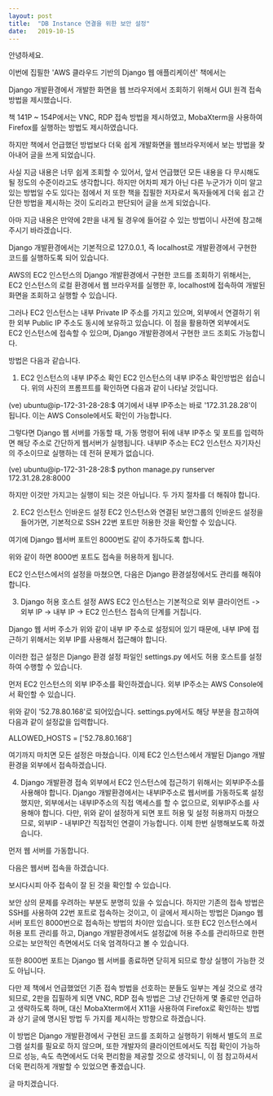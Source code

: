 ```yaml
---
layout: post
title:  "DB Instance 연결을 위한 보안 설정"
date:   2019-10-15
---
```


안녕하세요.

이번에 집필한 'AWS 클라우드 기반의 Django 웹 애플리케이션' 책에서는

Django 개발환경에서 개발한 화면을 웹 브라우저에서 조회하기 위해서 GUI 원격 접속 방법을 제시했습니다.

 

책 141P ~ 154P에서는 VNC, RDP 접속 방법을 제시하였고, MobaXterm을 사용하여 Firefox를 실행하는 방법도 제시하였습니다.

 

하지만 책에서 언급했던 방법보다 더욱 쉽게 개발화면을 웹브라우저에서 보는 방법을 찾아내어 글을 쓰게 되었습니다.

 

사실 지금 내용은 너무 쉽게 조회할 수 있어서, 앞서 언급했던 모든 내용을 다 무시해도 될 정도의 수준이라고도 생각합니다. 하지만 어차피 제가 아닌 다른 누군가가 이미 알고 있는 방법일 수도 있다는 점에서 저 또한 책을 집필한 저자로서 독자들에게 더욱 쉽고 간단한 방법을 제시하는 것이 도리라고 판단되어 글을 쓰게 되었습니다.

 

아마 지금 내용은 만약에 2판을 내게 될 경우에 들어갈 수 있는 방법이니 사전에 참고해 주시기 바라겠습니다.

 

 

Django 개발환경에서는 기본적으로 127.0.0.1, 즉 localhost로 개발환경에서 구현한 코드를 실행하도록 되어 있습니다.

AWS의 EC2 인스턴스의 Django 개발환경에서 구현한 코드를 조회하기 위해서는, EC2 인스턴스의 로컬 환경에서 웹 브라우저를 실행한 후, localhost에 접속하여 개발된 화면을 조회하고 실행할 수 있습니다. 

 


 

그러나 EC2 인스턴스는 내부 Private IP 주소를 가지고 있으며, 외부에서 연결하기 위한 외부 Public IP 주소도 동시에 보유하고 있습니다. 이 점을 활용하면 외부에서도 EC2 인스턴스에 접속할 수 있으며, Django 개발환경에서 구현한 코드 조회도 가능합니다.

 

방법은 다음과 같습니다.

 

1. EC2 인스턴스의 내부 IP주소 확인
EC2 인스턴스의 내부 IP주소 확인방법은 쉽습니다. 위의 사진의 프롬프트를 확인하면 다음과 같이 나타날 것입니다.

 

(ve) ubuntu@ip-172-31-28-28:$
여기에서 내부 IP주소는 바로 '172.31.28.28'이 됩니다. 이는 AWS Console에서도 확인이 가능합니다.

 


그렇다면 Django 웹 서버를 가동할 때, 가동 명령어 뒤에 내부 IP주소 및 포트를 입력하면 해당 주소로 간단하게 웹서버가 실행됩니다. 내부IP 주소는 EC2 인스턴스 자기자신의 주소이므로 실행하는 데 전혀 문제가 없습니다.

 

(ve) ubuntu@ip-172-31-28-28:$ python manage.py runserver 172.31.28.28:8000
 

하지만 이것만 가지고는 실행이 되는 것은 아닙니다. 두 가지 절차를 더 해줘야 합니다.

 

 

2. EC2 인스턴스 인바운드 설정
EC2 인스턴스와 연결된 보안그룹의 인바운드 설정을 들어가면, 기본적으로 SSH 22번 포트만 허용한 것을 확인할 수 있습니다.

 


여기에 Django 웹서버 포트인 8000번도 같이 추가하도록 합니다.

 


위와 같이 하면 8000번 포트도 접속을 허용하게 됩니다.

EC2 인스턴스에서의 설정을 마쳤으면, 다음은 Django 환경설정에서도 관리를 해줘야 합니다.

 

 

3. Django 허용 호스트 설정
AWS EC2 인스턴스는 기본적으로 외부 클라이언트 -> 외부 IP -> 내부 IP -> EC2 인스턴스 접속의 단계를 거칩니다.

Django 웹 서버 주소가 위와 같이 내부 IP 주소로 설정되어 있기 때문에, 내부 IP에 접근하기 위해서는 외부 IP를 사용해서 접근해야 합니다. 

 

이러한 접근 설정은 Django 환경 설정 파일인 settings.py 에서도 허용 호스트를 설정하여 수행할 수 있습니다.

 

먼저 EC2 인스턴스의 외부 IP주소를 확인하겠습니다. 외부 IP주소는 AWS Console에서 확인할 수 있습니다.

 


위와 같이 '52.78.80.168'로 되어있습니다. settings.py에서도 해당 부분을 참고하여 다음과 같이 설정값을 입력합니다.

 

ALLOWED_HOSTS = ['52.78.80.168']
 

여기까지 마치면 모든 설정은 마쳤습니다. 이제 EC2 인스턴스에서 개발된 Django 개발환경을 외부에서 접속하겠습니다.

 

 

4. Django 개발환경 접속
외부에서 EC2 인스턴스에 접근하기 위해서는 외부IP주소를 사용해야 합니다. Django 개발환경에서는 내부IP주소로 웹서버를 가동하도록 설정했지만, 외부에서는 내부IP주소의 직접 액세스를 할 수 없으므로, 외부IP주소를 사용해야 합니다. 다만, 위와 같이 설정하게 되면 포트 허용 및 설정 허용까지 마쳤으므로, 외부IP - 내부IP간 직접적인 연결이 가능합니다. 이제 한번 실행해보도록 하겠습니다.

 

먼저 웹 서버를 가동합니다.

 


다음은 웹서버 접속을 하겠습니다.

 


보시다시피 아주 접속이 잘 된 것을 확인할 수 있습니다.

 

보안 상의 문제를 우려하는 부분도 분명히 있을 수 있습니다. 하지만 기존의 접속 방법은 SSH를 사용하여 22번 포트로 접속하는 것이고, 이 글에서 제시하는 방법은 Django 웹 서버 포트인 8000번으로 접속하는 방법의 차이만 있습니다. 또한 EC2 인스턴스에서 허용 포트 관리를 하고, Django 개발환경에서도 설정값에 허용 주소를 관리하므로 한편으로는 보안적인 측면에서도 더욱 엄격하다고 볼 수 있습니다.

 

또한 8000번 포트는 Django 웹 서버를 종료하면 닫히게 되므로 항상 실행이 가능한 것도 아닙니다.

 

다만 제 책에서 언급했었던 기존 접속 방법을 선호하는 분들도 일부는 계실 것으로 생각되므로, 2판을 집필하게 되면 VNC, RDP 접속 방법은 그냥 간단하게 몇 줄로만 언급하고 생략하도록 하며, 대신 MobaXterm에서 X11을 사용하여 Firefox로 확인하는 방법과 상기 글에 명시된 방법 두 가지를 제시하는 방향으로 하겠습니다.

 

이 방법은 Django 개발환경에서 구현된 코드를 조회하고 실행하기 위해서 별도의 프로그램 설치를 필요로 하지 않으며, 또한 개발자의 클라이언트에서도 직접 확인이 가능하므로 성능, 속도 측면에서도 더욱 편리함을 제공할 것으로 생각되니, 이 점 참고하셔서 더욱 편리하게 개발할 수 있었으면 좋겠습니다.

 

글 마치겠습니다.
